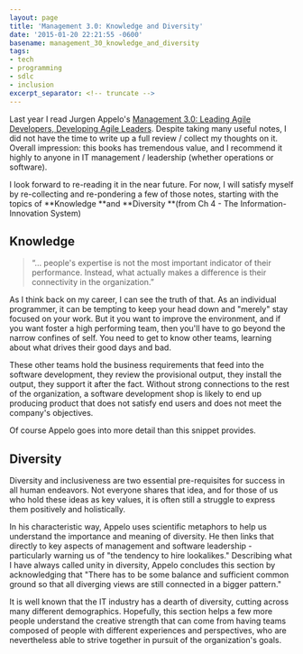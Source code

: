 ```yaml
---
layout: page
title: 'Management 3.0: Knowledge and Diversity'
date: '2015-01-20 22:21:55 -0600'
basename: management_30_knowledge_and_diversity
tags:
- tech
- programming
- sdlc
- inclusion
excerpt_separator: <!-- truncate -->
---
```


Last year I read Jurgen Appelo's <a href="http://www.mgt30.com">Management 3.0:
Leading Agile Developers, Developing Agile Leaders</a>. Despite taking many
useful notes, I did not have the time to write up a full review / collect my
thoughts on it. Overall impression: this books has tremendous value, and I
recommend it highly to anyone in IT management / leadership (whether operations
or software).

I look forward to re-reading it in the near future. For now, I will satisfy
myself by re-collecting and re-pondering a few of those notes, starting with the
topics of **Knowledge **and **Diversity **(from Ch 4 - The
Information-Innovation System)

<!-- truncate -->

## Knowledge

> &ldquo;&hellip; people's expertise is not the most important indicator of their
> performance. Instead, what actually makes a difference is their connectivity in
> the organization.&rdquo;

As I think back on my career, I can see the truth of that. As an individual
programmer, it can be tempting to keep your head down and "merely" stay focused
on your work. But it you want to improve the environment, and if you want foster
a high performing team, then you'll have to go beyond the narrow confines of
self. You need to get to know other teams, learning about what drives their good
days and bad.

These other teams hold the business requirements that feed into the software
development, they review the provisional output, they install the output, they
support it after the fact. Without strong connections to the rest of the
organization, a software development shop is likely to end up producing product
that does not satisfy end users and does not meet the company's objectives.

Of course Appelo goes into more detail than this snippet provides.

## Diversity

Diversity and inclusiveness are two essential pre-requisites for success in all
human endeavors. Not everyone shares that idea, and for those of us who hold
these ideas as key values, it is often still a struggle to express them
positively and holistically.

In his characteristic way, Appelo uses scientific metaphors to help us
understand the importance and meaning of diversity. He then links that directly
to key aspects of management and software leadership - particularly warning us
of "the tendency to hire lookalikes." Describing what I have always called unity
in diversity, Appelo concludes this section by acknowledging that "There has to
be some balance and sufficient common ground so that all diverging views are
still connected in a bigger pattern."

It is well known that the IT industry has a dearth of diversity, cutting across
many different demographics. Hopefully, this section helps a few more people
understand the creative strength that can come from having teams composed of
people with different experiences and perspectives, who are nevertheless able to
strive together in pursuit of the organization's goals.
